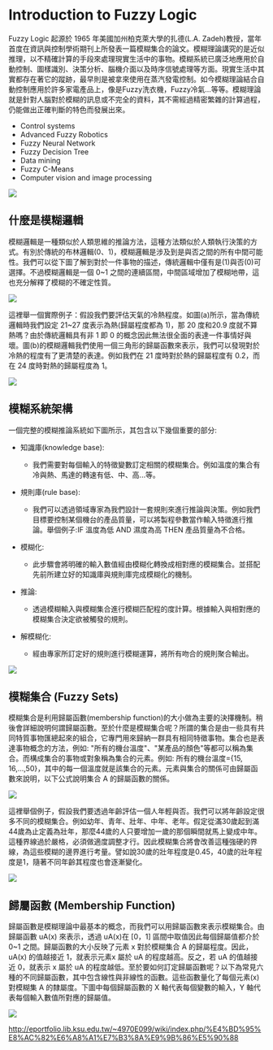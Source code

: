 # Introduction to Fuzzy Logic
Fuzzy Logic 起源於 1965 年美國加州柏克萊大學的扎德(L.A. Zadeh)教授，當年首度在資訊與控制學術期刊上所發表一篇模糊集合的論文。模糊理論講究的是近似推理，以不精確計算的手段來處理現實生活中的事物。模糊系統已廣泛地應用於自動控制、圖樣識別、決策分析、腦機介面以及時序信號處理等方面。現實生活中其實都存在著它的蹤跡，最早則是被拿來使用在蒸汽發電控制。如今模糊理論結合自動控制應用於許多家電產品上，像是Fuzzy洗衣機，Fuzzy冷氣...等等。模糊理論就是針對人腦對於模糊的訊息或不完全的資料，其不需經過精密繁雜的計算過程，仍能做出正確判斷的特色而發展出來。

- Control systems
- Advanced Fuzzy Robotics
- Fuzzy Neural Network
- Fuzzy Decision Tree
- Data mining
- Fuzzy C-Means
- Computer vision and image processing

![](https://i.imgur.com/hIOoF7K.png)


## 什麼是模糊邏輯
模糊邏輯是一種類似於人類思維的推論方法，這種方法類似於人類執行決策的方式。有別於傳統的布林邏輯(0、1)，模糊邏輯是涉及到是與否之間的所有中間可能性。我們可以從下圖了解到對於一件事物的描述，傳統邏輯中僅有是(1)與否(0)可選擇。不過模糊邏輯是一個 0~1 之間的連續區間，中間區域增加了模糊地帶，這也充分解釋了模糊的不確定性質。

![](https://i.imgur.com/GCHQxy9.png)

這裡舉一個實際例子：假設我們要評估天氣的冷熱程度。如圖(a)所示，當為傳統邏輯時我們設定 21~27 度表示為熱(歸屬程度都為 1)，那 20 度和20.9 度就不算熱嗎？由於傳統邏輯具有非 1 即 0 的概念因此無法很全面的表達一件事情好與壞。圖(b)的模糊邏輯我們使用一個三角形的歸屬函數來表示，我們可以發現對於冷熱的程度有了更清楚的表達。例如我們在 21 度時對於熱的歸屬程度有 0.2，而在 24 度時對熱的歸屬程度為 1。

![](https://i.imgur.com/vWEwpye.png)

## 模糊系統架構
一個完整的模糊推論系統如下圖所示，其包含以下幾個重要的部分:

- 知識庫(knowledge base):
    - 我們需要對每個輸入的特徵變數訂定相關的模糊集合。例如溫度的集合有冷與熱、馬達的轉速有低、中、高...等。
- 規則庫(rule base):
    - 我們可以透過領域專家為我們設計一套規則來進行推論與決策。例如我們目標要控制某個機台的產品質量，可以將製程參數當作輸入特徵進行推論。舉個例子:IF 溫度為低 AND 濕度為高 THEN 產品質量為不合格。
- 模糊化:
    - 此步驟會將明確的輸入數值經由模糊化轉換成相對應的模糊集合。並搭配先前所建立好的知識庫與規則庫完成模糊化的機制。

- 推論:
    - 透過模糊輸入與模糊集合進行模糊匹配程的度計算。根據輸入與相對應的模糊集合決定欲被觸發的規則。

- 解模糊化:
    - 經由專家所訂定好的規則進行模糊運算，將所有吻合的規則聚合輸出。

![](https://i.imgur.com/ve28tk3.png)

## 模糊集合 (Fuzzy Sets)
模糊集合是利用歸屬函數(membership function)的大小做為主要的決擇機制。稍後會詳細說明何謂歸屬函數。至於什麼是模糊集合呢？所謂的集合是由一些具有共同特質事物匯總起來的組合，它專門用來歸納一群具有相同特徵事物。集合也是表達事物概念的方法，例如: "所有的機台溫度"、"某產品的顏色"等都可以稱為集合。而構成集合的事物或對象稱為集合的元素。例如: 所有的機台溫度={15, 16,...,50}，其中的每一個溫度就是該集合的元素。元素與集合的關係可由歸屬函數來說明，以下公式說明集合 A 的歸屬函數的關係。

![](https://i.imgur.com/u7lRZts.png)

這裡舉個例子，假設我們要透過年齡評估一個人年輕與否。我們可以將年齡設定很多不同的模糊集合。例如幼年、青年、壯年、中年、老年。假定從滿30歲起到滿44歲為止定義為壯年，那麼44歲的人只要增加一歲的那個瞬間就馬上變成中年。這種界線過於嚴格，必須做適度調整才行。因此模糊集合將會改善這種強硬的界線，為這些模糊的邊界進行考量。譬如說30歲的壯年程度是0.45，40歲的壯年程度是1，隨著不同年齡其程度也會逐漸變化。

![](https://i.imgur.com/Col2aLF.png)

## 歸屬函數 (Membership Function)
歸屬函數是模糊理論中最基本的概念，而我們可以用歸屬函數來表示模糊集合。由歸屬函數 uA(x) 來表示，透過 uA(x)在 [0，1] 區間中取值因此每個歸屬值都介於 0~1 之間。歸屬函數的大小反映了元素 x 對於模糊集合 A 的歸屬程度。因此，uA(x) 的值越接近 1，就表示元素x 屬於 uA 的程度越高。反之，若 uA 的值越接近 0，就表示 x 屬於 uA 的程度越低。至於要如何訂定歸屬函數呢？以下為常見六種的不同歸屬函數，其中包含線性與非線性的函數。這些函數量化了每個元素(x)對模糊集 A 的隸屬度。下圖中每個歸屬函數的 X 軸代表每個變數的輸入，Y 軸代表每個輸入數值所對應的歸屬值。

![](https://i.imgur.com/PUEgFVp.png)

http://eportfolio.lib.ksu.edu.tw/~4970E099/wiki/index.php/%E4%BD%95%E8%AC%82%E6%A8%A1%E7%B3%8A%E9%9B%86%E5%90%88